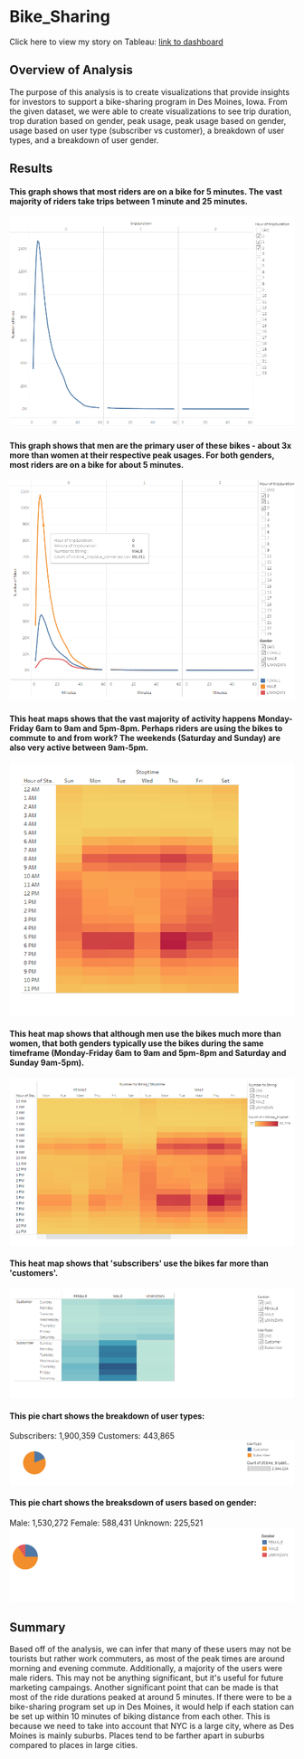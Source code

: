 # Bike_Sharing
Click here to view my story on Tableau: [link to dashboard](https://public.tableau.com/app/profile/dj.geroux/viz/NYCCitibikeChallenge_16560030145510/NYCCitibikeStory?publish=yes)

## Overview of Analysis
The purpose of this analysis is to create visualizations that provide insights for investors to support a bike-sharing program in Des Moines, Iowa. From the given dataset, we were able to create visualizations to see trip duration, trop duration based on gender, peak usage, peak usage based on gender, usage based on user type (subscriber vs customer), a breakdown of user types, and a breakdown of user gender.

## Results
#### This graph shows that most riders are on a bike for 5 minutes. The vast majority of riders take trips between 1 minute and 25 minutes. 
![checkout_times](https://github.com/dgeroux/Bike_Sharing/blob/main/Resources/checkout_times.png)

#### This graph shows that men are the primary user of these bikes - about 3x more than women at their respective peak usages. For both genders, most riders are on a bike for about 5 minutes. 
![checkout_times_gender](https://github.com/dgeroux/Bike_Sharing/blob/main/Resources/checkout_times_gender.png)

#### This heat maps shows that the vast majority of activity happens Monday-Friday 6am to 9am and 5pm-8pm. Perhaps riders are using the bikes to commute to and from work? The weekends (Saturday and Sunday) are also very active between 9am-5pm.
![peak_times](https://github.com/dgeroux/Bike_Sharing/blob/main/Resources/peak_times.png)

#### This heat map shows that although men use the bikes much more than women, that both genders typically use the bikes during the same timeframe (Monday-Friday 6am to 9am and 5pm-8pm and Saturday and Sunday 9am-5pm). 
![peak_times_gender](https://github.com/dgeroux/Bike_Sharing/blob/main/Resources/peak_times_gender.png)

#### This heat map shows that 'subscribers' use the bikes far more than 'customers'.
![user_type](https://github.com/dgeroux/Bike_Sharing/blob/main/Resources/user_type.png)

#### This pie chart shows the breakdown of user types:

Subscribers: 1,900,359
Customers: 443,865
![user_type_breakdown](https://github.com/dgeroux/Bike_Sharing/blob/main/Resources/user_type_breakdown.png)

#### This pie chart shows the breaksdown of users based on gender:

Male: 1,530,272
Female: 588,431
Unknown: 225,521
![gender_breakdown](https://github.com/dgeroux/Bike_Sharing/blob/main/Resources/gender_breakdown.png)

## Summary
Based off of the analysis, we can infer that many of these users may not be tourists but rather work commuters, as most of the peak times are around morning and evening commute. Additionally, a majority of the users were male riders. This may not be anything significant, but it's useful for future marketing campaings. Another significant point that can be made is that most of the ride durations peaked at around 5 minutes. If there were to be a bike-sharing program set up in Des Moines, it would help if each station can be set up within 10 minutes of biking distance from each other. This is because we need to take into account that NYC is a large city, where as Des Moines is mainly suburbs. Places tend to be farther apart in suburbs compared to places in large cities. 
